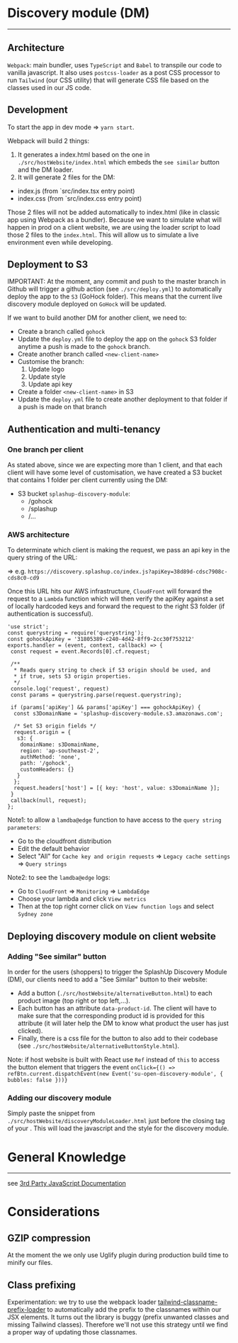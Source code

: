 # Discovery module (DM)
---

## Architecture

`Webpack`: main bundler, uses `TypeScript` and `Babel` to transpile our code to vanilla javascript. It also uses `postcss-loader` as a post CSS processor to run `Tailwind` (our CSS utility) that will generate CSS file based on the classes used in our JS code.

## Development

To start the app in dev mode => `yarn start`.

Webpack will build 2 things:
1. It generates a index.html based on the one in `./src/hostWebsite/index.html` which embeds the `see similar` button and the DM loader. 
2. It will generate 2 files for the DM:
  - index.js (from `src/index.tsx entry point)
  - index.css (from `src/index.css entry point)

Those 2 files will not be added automatically to index.html (like in classic app using Webpack as a bundler). Because we want to simulate what will happen in prod on a client website, we are using the loader script to load those 2 files to the `index.html`. This will allow us to simulate a live environment even while developing.

## Deployment to S3

IMPORTANT: At the moment, any commit and push to the master branch in Github will trigger a github action (see `./src/deploy.yml`) to automatically deploy the app to the `S3` (GoHock folder). This means that the current live discovery module deployed on `GoHock` will be updated.

If we want to build another DM for another client, we need to:
- Create a branch called `gohock`
- Update the `deploy.yml` file to deploy the app on the `gohock` S3 folder anytime a push is made to the `gohock` branch.
- Create another branch called `<new-client-name>`
- Customise the branch:
  1. Update logo
  2. Update style
  3. Update api key
- Create a folder `<new-client-name>` in S3 
- Update the `deploy.yml` file to create another deployment to that folder if a push is made on that branch

## Authentication and multi-tenancy

### One branch per client

As stated above, since we are expecting more than 1 client, and that each client will have some level of customisation, we have created a S3 bucket that contains 1 folder per client currently using the DM:

- S3 bucket `splashup-discovery-module`:
  - /gohock
  - /splashup
  - /...


### AWS architecture

To determinate which client is making the request, we pass an api key in the query string of the URL:

=> e.g. `https://discovery.splashup.co/index.js?apiKey=38d89d-cdsc7908c-cds8c0-cd9`

Once this URL hits our AWS infrastructure, `CloudFront` will forward the request to a `Lambda` function which will then verify the apiKey against a set of locally hardcoded keys and forward the request to the right S3 folder (if authentication is successful).

```
'use strict';
const querystring = require('querystring');
const gohockApiKey = '31805389-c240-4d42-8ff9-2cc30f753212'
exports.handler = (event, context, callback) => {
 const request = event.Records[0].cf.request;

 /**
  * Reads query string to check if S3 origin should be used, and
  * if true, sets S3 origin properties.
  */
 console.log('request', request)
 const params = querystring.parse(request.querystring);

 if (params['apiKey'] && params['apiKey'] === gohockApiKey) {
  const s3DomainName = 'splashup-discovery-module.s3.amazonaws.com';

  /* Set S3 origin fields */
  request.origin = {
   s3: {
    domainName: s3DomainName,
    region: 'ap-southeast-2',
    authMethod: 'none',
    path: '/gohock',
    customHeaders: {}
   }
  };
  request.headers['host'] = [{ key: 'host', value: s3DomainName }];
 }
 callback(null, request);
};
```

Note1: to allow a `lamdba@edge` function to have access to the `query string parameters`:
- Go to the cloudfront distribution
- Edit the default behavior
- Select "All" for `Cache key and origin requests` => `Legacy cache settings` => `Query strings`

Note2: to see the `lamdba@edge` logs:
- Go to `CloudFront` => `Monitoring` => `LambdaEdge` 
- Choose your lambda and click `View metrics`
- Then at the top right corner click on `View function logs` and select `Sydney zone`

## Deploying discovery module on client website

### Adding "See similar" button 

In order for the users (shoppers) to trigger the SplashUp Discovery Module (DM), our clients need to add a "See Similar" button to their website:
- Add a button (`./src/hostWebsite/alternativeButton.html`) to each product image (top right or top left,...). 
- Each button has an attribute `data-product-id`. The client will have to make sure that the corresponding product id is provided for this attribute (it will later help the DM to know what product the user has just clicked).
- Finally, there is a css file for the button to also add to their codebase (see `./src/hostWebsite/alternativeButtonStyle.html`).

Note: if host website is built with React use `Ref` instead of `this` to access the button element that triggers the event `onClick={() => refBtn.current.dispatchEvent(new Event('su-open-discovery-module', { bubbles: false }))}`


### Adding our discovery module

Simply paste the snippet from `./src/hostWebsite/discoveryModuleLoader.html` just before the closing tag of your </body>. This will load the javascript and the style for the discovery module.

# General Knowledge
---

see [3rd Party JavaScript Documentation](https://www.notion.so/thealternative/DRAFT-3rd-Party-JavaScript-Best-Practices-a11ae2fc5ecb4ef59d9d8b945e558076)

# Considerations

## GZIP compression

At the moment the we only use Uglify plugin during production build time to minify our files.

## Class prefixing

Experimentation: we try to use the webpack loader [tailwind-classname-prefix-loader](https://github.com/frankleng/tailwind-classname-prefix-loader) to automatically add the prefix to the classnames within our JSX elements. It turns out the library is buggy (prefix unwanted classes and missing Tailwind classes). Therefore we'll not use this strategy until we find a proper way of updating those classnames.
